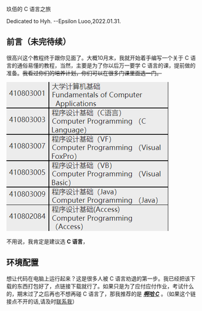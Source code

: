 玖佰的 C 语言之旅

Dedicated to Hyh. --Epsilon Luoo,2022.01.31.

## 前言（未完待续）

很高兴这个教程终于跟你见面了。大概10月末，我就开始着手编写一个关于 C 语言的通俗易懂的教程，当然，主要是为了你以后万一要学 C 语言的课，提前做的准备。~~我看过你们的培养计划，你们可以在很多门课里面选一门。~~

![培养计划](../image/textbook/1642758075344.png)

不用说，我肯定是建议选 **C 语言**，

## 环境配置
想让代码在电脑上运行起来？这是很多人被 C 语言劝退的第一步。我已经把该下载的东西打包好了，点链接下载就行了。如果只是为了应付应付作业，考试什么的，期末过了之后再也不想再碰 C 语言了，那我推荐的是 [***啊哈 C***](https://static.codeaha.com/app/AhaCppInstall.exe) 。（如果这个链接点不开的话,请及时[联系我](mailto:anine09@pm.me)）